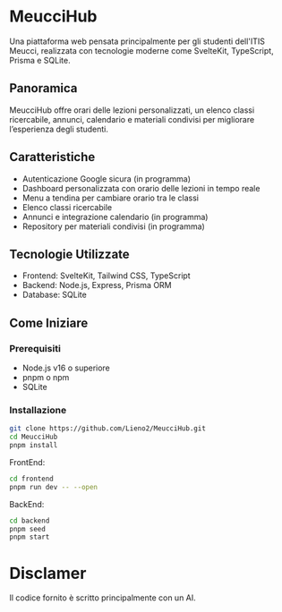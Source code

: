 # MeucciHub

Una piattaforma web pensata principalmente per gli studenti dell'ITIS Meucci, realizzata con tecnologie moderne come SvelteKit, TypeScript, Prisma e SQLite.

## Panoramica

MeucciHub offre orari delle lezioni personalizzati, un elenco classi ricercabile, annunci, calendario e materiali condivisi per migliorare l’esperienza degli studenti.

## Caratteristiche

- Autenticazione Google sicura (in programma)
- Dashboard personalizzata con orario delle lezioni in tempo reale
- Menu a tendina per cambiare orario tra le classi
- Elenco classi ricercabile
- Annunci e integrazione calendario (in programma)
- Repository per materiali condivisi  (in programma)

## Tecnologie Utilizzate

- Frontend: SvelteKit, Tailwind CSS, TypeScript
- Backend: Node.js, Express, Prisma ORM
- Database: SQLite

## Come Iniziare

### Prerequisiti

- Node.js v16 o superiore  
- pnpm o npm  
- SQLite

### Installazione

```bash
git clone https://github.com/Lieno2/MeucciHub.git
cd MeucciHub
pnpm install
```
FrontEnd:
```bash
cd frontend
pnpm run dev -- --open
```
BackEnd:
```bash
cd backend
pnpm seed
pnpm start
```

# Disclamer

Il codice fornito è scritto principalmente con un AI.
